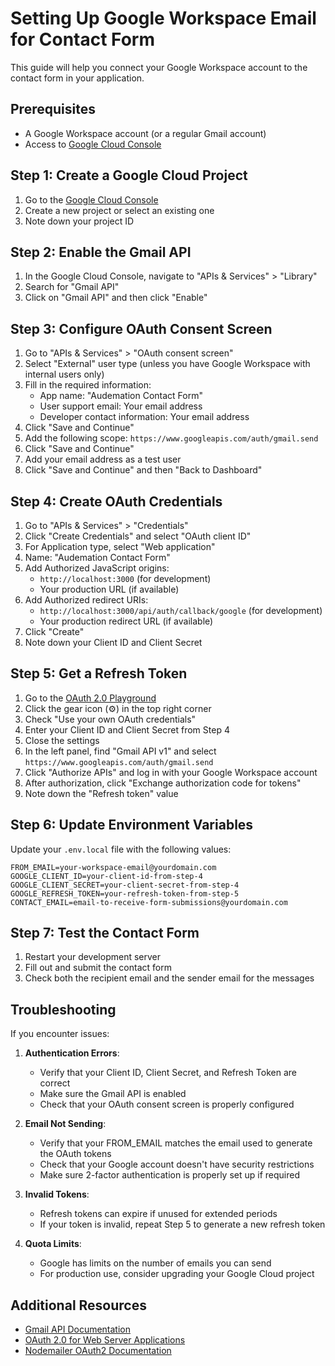 # Setting Up Google Workspace Email for Contact Form

This guide will help you connect your Google Workspace account to the contact form in your application.

## Prerequisites

- A Google Workspace account (or a regular Gmail account)
- Access to [Google Cloud Console](https://console.cloud.google.com/)

## Step 1: Create a Google Cloud Project

1. Go to the [Google Cloud Console](https://console.cloud.google.com/)
2. Create a new project or select an existing one
3. Note down your project ID

## Step 2: Enable the Gmail API

1. In the Google Cloud Console, navigate to "APIs & Services" > "Library"
2. Search for "Gmail API"
3. Click on "Gmail API" and then click "Enable"

## Step 3: Configure OAuth Consent Screen

1. Go to "APIs & Services" > "OAuth consent screen"
2. Select "External" user type (unless you have Google Workspace with internal users only)
3. Fill in the required information:
   - App name: "Audemation Contact Form"
   - User support email: Your email address
   - Developer contact information: Your email address
4. Click "Save and Continue"
5. Add the following scope: `https://www.googleapis.com/auth/gmail.send`
6. Click "Save and Continue"
7. Add your email address as a test user
8. Click "Save and Continue" and then "Back to Dashboard"

## Step 4: Create OAuth Credentials

1. Go to "APIs & Services" > "Credentials"
2. Click "Create Credentials" and select "OAuth client ID"
3. For Application type, select "Web application"
4. Name: "Audemation Contact Form"
5. Add Authorized JavaScript origins:
   - `http://localhost:3000` (for development)
   - Your production URL (if available)
6. Add Authorized redirect URIs:
   - `http://localhost:3000/api/auth/callback/google` (for development)
   - Your production redirect URL (if available)
7. Click "Create"
8. Note down your Client ID and Client Secret

## Step 5: Get a Refresh Token

1. Go to the [OAuth 2.0 Playground](https://developers.google.com/oauthplayground/)
2. Click the gear icon (⚙️) in the top right corner
3. Check "Use your own OAuth credentials"
4. Enter your Client ID and Client Secret from Step 4
5. Close the settings
6. In the left panel, find "Gmail API v1" and select `https://www.googleapis.com/auth/gmail.send`
7. Click "Authorize APIs" and log in with your Google Workspace account
8. After authorization, click "Exchange authorization code for tokens"
9. Note down the "Refresh token" value

## Step 6: Update Environment Variables

Update your `.env.local` file with the following values:

```
FROM_EMAIL=your-workspace-email@yourdomain.com
GOOGLE_CLIENT_ID=your-client-id-from-step-4
GOOGLE_CLIENT_SECRET=your-client-secret-from-step-4
GOOGLE_REFRESH_TOKEN=your-refresh-token-from-step-5
CONTACT_EMAIL=email-to-receive-form-submissions@yourdomain.com
```

## Step 7: Test the Contact Form

1. Restart your development server
2. Fill out and submit the contact form
3. Check both the recipient email and the sender email for the messages

## Troubleshooting

If you encounter issues:

1. **Authentication Errors**:
   - Verify that your Client ID, Client Secret, and Refresh Token are correct
   - Make sure the Gmail API is enabled
   - Check that your OAuth consent screen is properly configured

2. **Email Not Sending**:
   - Verify that your FROM_EMAIL matches the email used to generate the OAuth tokens
   - Check that your Google account doesn't have security restrictions
   - Make sure 2-factor authentication is properly set up if required

3. **Invalid Tokens**:
   - Refresh tokens can expire if unused for extended periods
   - If your token is invalid, repeat Step 5 to generate a new refresh token

4. **Quota Limits**:
   - Google has limits on the number of emails you can send
   - For production use, consider upgrading your Google Cloud project

## Additional Resources

- [Gmail API Documentation](https://developers.google.com/gmail/api/guides)
- [OAuth 2.0 for Web Server Applications](https://developers.google.com/identity/protocols/oauth2/web-server)
- [Nodemailer OAuth2 Documentation](https://nodemailer.com/smtp/oauth2/) 